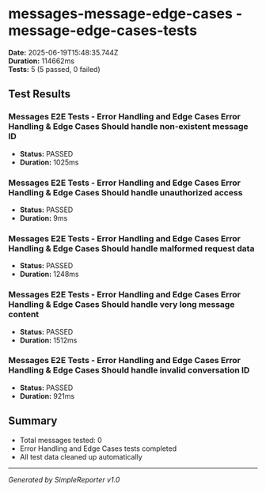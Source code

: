 # messages-message-edge-cases - message-edge-cases-tests

**Date:** 2025-06-19T15:48:35.744Z  
**Duration:** 114662ms  
**Tests:** 5 (5 passed, 0 failed)

## Test Results


### Messages E2E Tests - Error Handling and Edge Cases Error Handling & Edge Cases Should handle non-existent message ID
- **Status:** PASSED
- **Duration:** 1025ms



### Messages E2E Tests - Error Handling and Edge Cases Error Handling & Edge Cases Should handle unauthorized access
- **Status:** PASSED
- **Duration:** 9ms



### Messages E2E Tests - Error Handling and Edge Cases Error Handling & Edge Cases Should handle malformed request data
- **Status:** PASSED
- **Duration:** 1248ms



### Messages E2E Tests - Error Handling and Edge Cases Error Handling & Edge Cases Should handle very long message content
- **Status:** PASSED
- **Duration:** 1512ms



### Messages E2E Tests - Error Handling and Edge Cases Error Handling & Edge Cases Should handle invalid conversation ID
- **Status:** PASSED
- **Duration:** 921ms



## Summary

- Total messages tested: 0
- Error Handling and Edge Cases tests completed
- All test data cleaned up automatically

---
*Generated by SimpleReporter v1.0*
